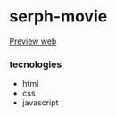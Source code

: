# serph-movie

[Preview web](https://serphp.github.io/serph-movie/)

### tecnologies
* html
* css
* javascript
